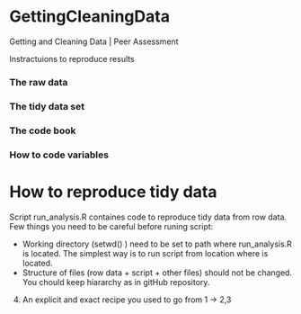GettingCleaningData
===================

Getting and Cleaning Data | Peer Assessment

Instractuions to reproduce results

### The raw data


### The tidy data set


### The code book


### How to code variables

How to reproduce tidy data
===========

Script run_analysis.R containes code to reproduce tidy data from row data. 
Few things you need to be careful before runing script:

* Working directory (setwd() ) need to be set to path where run_analysis.R is located. The simplest  way is to run script from location where is located.
* Structure of files (row data + script + other files) should not be changed. You chould keep hiararchy as in gitHub repository. 
4. An explicit and exact recipe you used to go from 1 -> 2,3 

